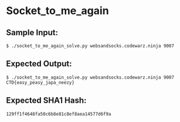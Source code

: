 # Socket_to_me_again

## Sample Input:

```
$ ./socket_to_me_again_solve.py websandsocks.codewarz.ninja 9007
```
## Expected Output:

```
$ ./socket_to_me_again_solve.py websandsocks.codewarz.ninja 9007
CTD{easy_peasy_japa_neezy}
```
## Expected SHA1 Hash:

```
129ff1f4648fa50c6b8e81c8ef8aea14577d6f9a
```
